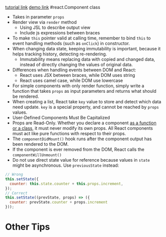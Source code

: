 [tutorial link](https://reactjs.org/tutorial/tutorial.html)
[demo link](https://codepen.io/gaearon/pen/gWWZgR?editors=0010)
#react.Component class
- Takes in parameter `props`
- Render view via `render` method
  - Using JSL to describe output view
  - Include js expressions between braces
- To make `this` pointer valid at calling time, remember to bind `this` to event handling methods (such as `onClick`) in constructor. 
- When changing data state, keeping immutability is important, because it helps tracking history, detecting re-rendering. 
  - Immutability means replacing data with copied and changed data, instead of directly changing the values of original data. 
- Differences when handling events between DOM and React:
  - React uses JSX between braces, while DOM uses string
  - React uses camel case, while DOM use lowercase
- For simple components with only render function, simply write a function that takes `props` as input parameters and returns what should be rendered. 
- When creating a list, React take `key` value to store and detect which data need update. `key` is a special property, and cannot be reached by `props` values.
- User-Defined Components Must Be Capitalized
- Props are Read-Only. Whether you declare a component [as a function or a class](https://reactjs.org/docs/components-and-props.html#functional-and-class-components), it must never modify its own props. All React components must act like pure functions with respect to their props.
- The `componentDidMount()` hook runs after the component output has been rendered to the DOM.
- If the component is ever removed from the DOM, React calls the `componentWillUnmount()`
- Do not use direct state value for reference because values in `state` might be asynchronous. Use `previousState` instead: 
```javascript
// Wrong
this.setState({
  counter: this.state.counter + this.props.increment,
});
// Correct
this.setState((prevState, props) => ({
  counter: prevState.counter + props.increment
}));
```
# Other Tips

